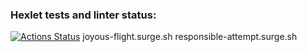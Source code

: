 ### Hexlet tests and linter status:
[![Actions Status](https://github.com/Rrudger/layout-designer-project-lvl2/workflows/hexlet-check/badge.svg)](https://github.com/Rrudger/layout-designer-project-lvl2/actions)
joyous-flight.surge.sh
responsible-attempt.surge.sh
